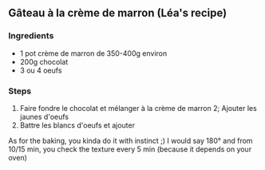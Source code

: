 ## Gâteau à la crème de marron (Léa's recipe)

### Ingredients

- 1 pot crème de marron de 350-400g environ
- 200g chocolat 
- 3 ou 4 oeufs

### Steps

1. Faire fondre le chocolat et mélanger à la crème de marron
2; Ajouter les jaunes d'oeufs
3. Battre les blancs d'oeufs et ajouter

As for the baking, you kinda do it with instinct ;)
I would say 180° and from 10/15 min, you check the texture every 5 min (because it depends on your oven)
